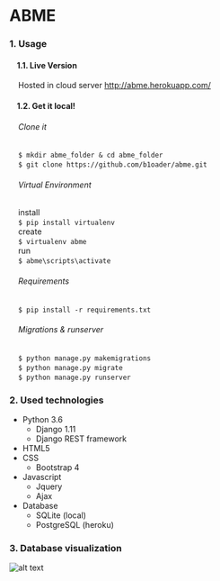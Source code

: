 # ABME


### 1. Usage
#### &nbsp;&nbsp;&nbsp;&nbsp;1.1. Live Version
&nbsp;&nbsp;&nbsp;&nbsp;Hosted in cloud server http://abme.herokuapp.com/
#### &nbsp;&nbsp;&nbsp;&nbsp;1.2. Get it local!
###### &nbsp;&nbsp;&nbsp;&nbsp;Clone it
&nbsp;&nbsp;&nbsp;&nbsp;`$ mkdir abme_folder & cd abme_folder`<br>
&nbsp;&nbsp;&nbsp;&nbsp;`$ git clone https://github.com/b1oader/abme.git`
###### &nbsp;&nbsp;&nbsp;&nbsp;Virtual Environment
&nbsp;&nbsp;&nbsp;&nbsp;install<br>
&nbsp;&nbsp;&nbsp;&nbsp;`$ pip install virtualenv`<br>
&nbsp;&nbsp;&nbsp;&nbsp;create<br>
&nbsp;&nbsp;&nbsp;&nbsp;`$ virtualenv abme`<br>
&nbsp;&nbsp;&nbsp;&nbsp;run<br>
&nbsp;&nbsp;&nbsp;&nbsp;`$ abme\scripts\activate`<br>
###### &nbsp;&nbsp;&nbsp;&nbsp;Requirements
&nbsp;&nbsp;&nbsp;&nbsp;`$ pip install -r requirements.txt`<br>
###### &nbsp;&nbsp;&nbsp;&nbsp;Migrations & runserver
&nbsp;&nbsp;&nbsp;&nbsp;`$ python manage.py makemigrations`<br>
&nbsp;&nbsp;&nbsp;&nbsp;`$ python manage.py migrate`<br>
&nbsp;&nbsp;&nbsp;&nbsp;`$ python manage.py runserver`<br>
### 2. Used technologies
* Python 3.6
  * Django 1.11
  * Django REST framework
* HTML5
* CSS
  * Bootstrap 4
* Javascript
  * Jquery
  * Ajax
* Database
  * SQLite (local)
  * PostgreSQL (heroku)
### 3. Database visualization
![alt text](https://i.imgur.com/I8oT51U.png)
